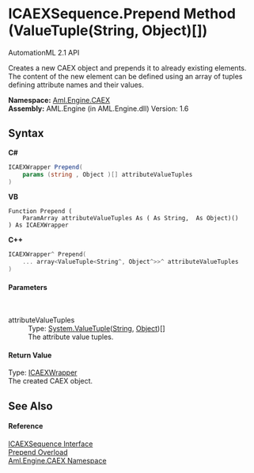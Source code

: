 # ICAEXSequence.Prepend Method (ValueTuple(String, Object)[])
AutomationML 2.1 API 

Creates a new CAEX object and prepends it to already existing elements. The content of the new element can be defined using an array of tuples defining attribute names and their values.

**Namespace:**&nbsp;<a href="N_Aml_Engine_CAEX">Aml.Engine.CAEX</a><br />**Assembly:**&nbsp;AML.Engine (in AML.Engine.dll) Version: 1.6

## Syntax

**C#**<br />
``` C#
ICAEXWrapper Prepend(
	params (string , Object )[] attributeValueTuples
)
```

**VB**<br />
``` VB
Function Prepend ( 
	ParamArray attributeValueTuples As ( As String,  As Object)()
) As ICAEXWrapper
```

**C++**<br />
``` C++
ICAEXWrapper^ Prepend(
	... array<ValueTuple<String^, Object^>>^ attributeValueTuples
)
```


#### Parameters
&nbsp;<dl><dt>attributeValueTuples</dt><dd>Type: <a href="https://docs.microsoft.com/dotnet/api/system.valuetuple-2" target="_parent" rel="noopener noreferrer">System.ValueTuple</a>(<a href="https://docs.microsoft.com/dotnet/api/system.string" target="_parent" rel="noopener noreferrer">String</a>, <a href="https://docs.microsoft.com/dotnet/api/system.object" target="_parent" rel="noopener noreferrer">Object</a>)[]<br />The attribute value tuples.</dd></dl>

#### Return Value
Type: <a href="T_Aml_Engine_CAEX_ICAEXWrapper">ICAEXWrapper</a><br />The created CAEX object.

## See Also


#### Reference
<a href="T_Aml_Engine_CAEX_ICAEXSequence">ICAEXSequence Interface</a><br /><a href="Overload_Aml_Engine_CAEX_ICAEXSequence_Prepend">Prepend Overload</a><br /><a href="N_Aml_Engine_CAEX">Aml.Engine.CAEX Namespace</a><br />